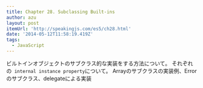 ```yaml
---
title: Chapter 28. Subclassing Built-ins
author: azu
layout: post
itemUrl: 'http://speakingjs.com/es5/ch28.html'
date: '2014-05-12T11:58:19.419Z'
tags:
  - JavaScript
---
```

ビルトインオブジェクトのサブクラス的な実装をする方法について。 それぞれの` internal instance property`について。 Arrayのサブクラスの実装例、Errorのサブクラス、delegateによる実装
